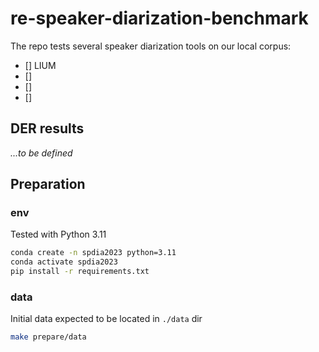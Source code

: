# re-speaker-diarization-benchmark
The repo tests several speaker diarization tools on our local corpus:
- [] LIUM
- [] 
- []
- []

## DER results

*...to be defined*

## Preparation 

### env

Tested with Python 3.11

```bash
conda create -n spdia2023 python=3.11
conda activate spdia2023
pip install -r requirements.txt
```

### data

Initial data expected to be located in `./data` dir

```bash
make prepare/data
```
